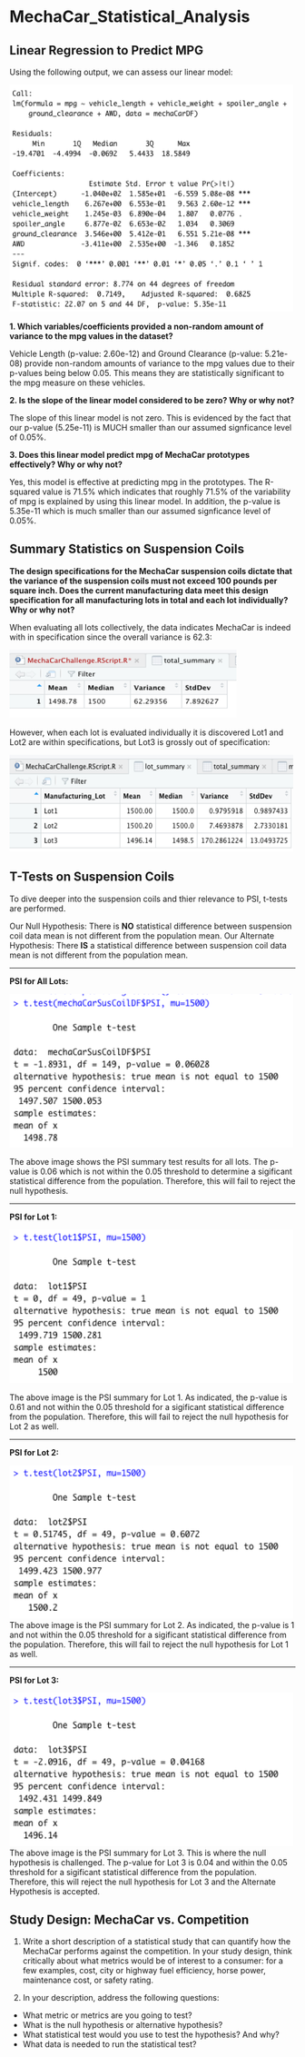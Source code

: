 # MechaCar_Statistical_Analysis

## Linear Regression to Predict MPG
Using the following output, we can assess our linear model:

<img src="images/Linear_Output.png" width="500" height="400"/>  

**1. Which variables/coefficients provided a non-random amount of variance to the mpg values in the dataset?**


   Vehicle Length (p-value: 2.60e-12) and Ground Clearance (p-value: 5.21e-08) provide non-random amounts of variance to the mpg values due to their p-values being below 0.05. This means they are statistically significant to the mpg measure on these vehicles. 

**2. Is the slope of the linear model considered to be zero? Why or why not?**


   The slope of this linear model is not zero. This is evidenced by the fact that our p-value (5.25e-11) is MUCH smaller than our assumed signficance level of 0.05%.

**3. Does this linear model predict mpg of MechaCar prototypes effectively? Why or why not?**

   Yes, this model is effective at predicting mpg in the prototypes. The R-squared value is 71.5% which indicates that roughly 71.5% of the variability of mpg is explained by using this linear model. In addition, the p-value is 5.35e-11 which is much smaller than our assumed signficance level of 0.05%.

## Summary Statistics on Suspension Coils


**The design specifications for the MechaCar suspension coils dictate that the variance of the suspension coils must not exceed 100 pounds per square inch. Does the current manufacturing data meet this design specification for all manufacturing lots in total and each lot individually? Why or why not?**

When evaluating all lots collectively, the data indicates MechaCar is indeed with in specification since the overall variance is 62.3:

<img src="images/Total_Summary_DF.png" width="400" height="120"/> 

However, when each lot is evaluated individually it is discovered Lot1 and Lot2 are within specifications, but Lot3 is grossly out of specification:

<img src="images/Lot_Summary.png" width="500" height="170"/> 

## T-Tests on Suspension Coils

To dive deeper into the suspension coils and thier relevance to PSI, t-tests are performed. 

Our Null Hypothesis: There is **NO** statistical difference between suspension coil data mean is not different from the population mean.
Our Alternate Hypothesis: There **IS** a statistical difference between suspension coil data mean is not different from the population mean.
******
**PSI for All Lots:**

<img src="images/PSI_All_Lots.png" width="500" height="270"/> 

The above image shows the PSI summary test results for all lots. The p-value is 0.06 which is not within the 0.05 threshold to determine a sigificant statistical difference from the population. Therefore, this will fail to reject the null hypothesis.
******
**PSI for Lot 1:**

<img src="images/PSI_Lot1.png" width="500" height="270"/> 

The above image is the PSI summary for Lot 1. As indicated, the p-value is 0.61 and not within the 0.05 threshold for a sigificant statistical difference from the population. Therefore, this will fail to reject the null hypothesis for Lot 2 as well.
******
**PSI for Lot 2:**

<img src="images/PSI_Lot2.png" width="500" height="270"/> 
The above image is the PSI summary for Lot 2. As indicated, the p-value is 1 and not within the 0.05 threshold for a sigificant statistical difference from the population. Therefore, this will fail to reject the null hypothesis for Lot 1 as well.

******
**PSI for Lot 3:**

<img src="images/PSI_Lot3.png" width="500" height="270"/> 
The above image is the PSI summary for Lot 3. This is where the null hypothesis is challenged. The p-value for Lot 3 is 0.04 and within the 0.05 threshold for a sigificant statistical difference from the population. Therefore, this will reject the null hypothesis for Lot 3 and the Alternate Hypothesis is accepted.



## Study Design: MechaCar vs. Competition
1. Write a short description of a statistical study that can quantify how the MechaCar performs against the competition. 
In your study design, think critically about what metrics would be of interest to a consumer: for a few examples, cost, city or highway fuel efficiency, horse power, maintenance cost, or safety rating. 

3. In your description, address the following questions:


*  What metric or metrics are you going to test?
*  What is the null hypothesis or alternative hypothesis? 
*	 What statistical test would you use to test the hypothesis? And why? 
*	 What data is needed to run the statistical test?



